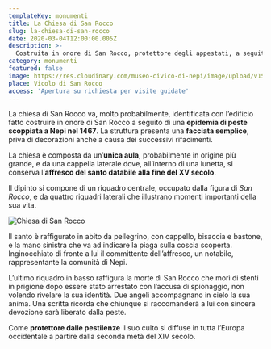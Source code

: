 ```yaml
---
templateKey: monumenti
title: La Chiesa di San Rocco
slug: la-chiesa-di-san-rocco
date: 2020-03-04T12:00:00.005Z
description: >-
  Costruita in onore di San Rocco, protettore degli appestati, a seguito di un'epidemia di peste che colpì Nepi nel 1467. E' costituita da un'unica aula con una cappella laterale.
category: monumenti
featured: false
image: https://res.cloudinary.com/museo-civico-di-nepi/image/upload/v1587373629/rocco-01_wluvkg.jpg
place: Vicolo di San Rocco
access: 'Apertura su richiesta per visite guidate'
---
```

La chiesa di San Rocco va, molto probabilmente, identificata con l’edificio fatto costruire in onore di San Rocco a seguito di una **epidemia di peste scoppiata a Nepi nel 1467**. La struttura presenta una **facciata semplice**, priva di decorazioni anche a causa dei successivi rifacimenti.

La chiesa è composta da un’**unica aula**, probabilmente in origine più grande, e da una cappella laterale dove, all’interno di una lunetta, si conserva l’**affresco del santo databile alla fine del XV secolo**.

Il dipinto si compone di un riquadro centrale, occupato dalla figura di _San Rocco_, e da quattro riquadri laterali che illustrano momenti importanti della sua vita.

![Chiesa di San Rocco](https://res.cloudinary.com/museo-civico-di-nepi/image/upload/v1587373629/rocco-01_wluvkg.jpg)

Il santo è raffigurato in abito da pellegrino, con cappello, bisaccia e bastone, e la mano sinistra che va ad indicare la piaga sulla coscia scoperta. Inginocchiato di fronte a lui il committente dell’affresco, un notabile, rappresentante la comunità di Nepi.

L’ultimo riquadro in basso raffigura la morte di San Rocco che morì di stenti in prigione dopo essere stato arrestato con l’accusa di spionaggio, non volendo rivelare la sua identità. Due angeli accompagnano in cielo la sua anima. Una scritta ricorda che chiunque si raccomanderà a lui con sincera devozione sarà liberato dalla peste.

Come **protettore dalle pestilenze** il suo culto si diffuse in tutta l’Europa occidentale a partire dalla seconda metà del XIV secolo.